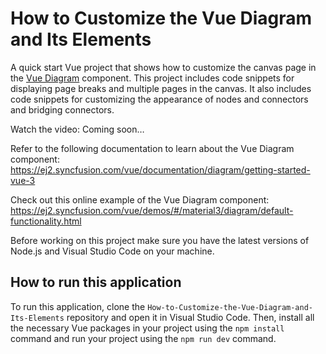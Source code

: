 # How to Customize the Vue Diagram and Its Elements

A quick start Vue project that shows how to customize the canvas page in the [Vue Diagram]( https://www.syncfusion.com/vue-components/vue-diagram?utm_source=github&utm_medium=listing&utm_campaign=vue-diagram-customization-sample) component. This project includes code snippets for displaying page breaks and multiple pages in the canvas. It also includes code snippets for customizing the appearance of nodes and connectors and bridging connectors.

Watch the video: Coming soon…

Refer to the following documentation to learn about the Vue Diagram component: https://ej2.syncfusion.com/vue/documentation/diagram/getting-started-vue-3

Check out this online example of the Vue Diagram component: https://ej2.syncfusion.com/vue/demos/#/material3/diagram/default-functionality.html

Before working on this project make sure you have the latest versions of Node.js and Visual Studio Code on your machine.

## How to run this application
To run this application, clone the `How-to-Customize-the-Vue-Diagram-and-Its-Elements` repository and open it in Visual Studio Code.  Then, install all the necessary Vue packages in your project using the `npm install` command and run your project using the `npm run dev` command.
